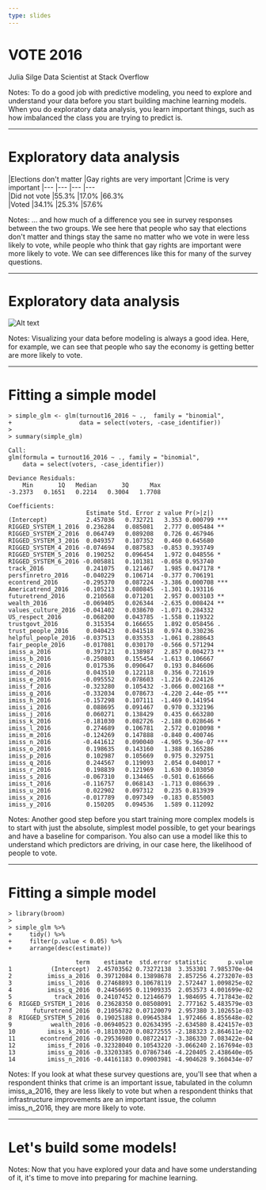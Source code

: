 ```yaml
---
type: slides
---
```


# VOTE 2016

Julia Silge
Data Scientist at Stack Overflow

Notes: To do a good job with predictive modeling, you need to explore and understand your data before you start building machine learning models. When you do exploratory data analysis, you learn important things, such as how imbalanced the class you are trying to predict is.

---

# Exploratory data analysis

|Elections don't matter |Gay rights are very important |Crime is very important
|---	|---	|---	|---	
|Did not vote   |55.3%                  |17.0%                     |66.3%                  
|Voted          |34.1%                  |25.3%                     |57.6%                  


Notes: ... and how much of a difference you see in survey responses between the two groups. We see here that people who say that elections don't matter and things stay the same no matter who we vote in were less likely to vote, while people who think that gay rights are important were more likely to vote. We can see differences like this for many of the survey questions.

---

# Exploratory data analysis

![Alt text](http://s3.amazonaws.com/assets.datacamp.com/production/course_6013/datasets/econtrend.png)

Notes: Visualizing your data before modeling is always a good idea. Here, for example, we can see that people who say the economy is getting better are more likely to vote.

---

# Fitting a simple model

```out
> simple_glm <- glm(turnout16_2016 ~ .,  family = "binomial", 
+                   data = select(voters, -case_identifier))
> 
> summary(simple_glm)

Call:
glm(formula = turnout16_2016 ~ ., family = "binomial", 
    data = select(voters, -case_identifier))

Deviance Residuals: 
    Min       1Q   Median       3Q      Max  
-3.2373   0.1651   0.2214   0.3004   1.7708  

Coefficients:
                      Estimate Std. Error z value Pr(>|z|)    
(Intercept)           2.457036   0.732721   3.353 0.000799 ***
RIGGED_SYSTEM_1_2016  0.236284   0.085081   2.777 0.005484 ** 
RIGGED_SYSTEM_2_2016  0.064749   0.089208   0.726 0.467946    
RIGGED_SYSTEM_3_2016  0.049357   0.107352   0.460 0.645680    
RIGGED_SYSTEM_4_2016 -0.074694   0.087583  -0.853 0.393749    
RIGGED_SYSTEM_5_2016  0.190252   0.096454   1.972 0.048556 *  
RIGGED_SYSTEM_6_2016 -0.005881   0.101381  -0.058 0.953740    
track_2016            0.241075   0.121467   1.985 0.047178 *  
persfinretro_2016    -0.040229   0.106714  -0.377 0.706191    
econtrend_2016       -0.295370   0.087224  -3.386 0.000708 ***
Americatrend_2016    -0.105213   0.080845  -1.301 0.193116    
futuretrend_2016      0.210568   0.071201   2.957 0.003103 ** 
wealth_2016          -0.069405   0.026344  -2.635 0.008424 ** 
values_culture_2016  -0.041402   0.038670  -1.071 0.284332    
US_respect_2016      -0.068200   0.043785  -1.558 0.119322    
trustgovt_2016        0.315354   0.166655   1.892 0.058456 .  
trust_people_2016     0.040423   0.041518   0.974 0.330236    
helpful_people_2016  -0.037513   0.035353  -1.061 0.288643    
fair_people_2016     -0.017081   0.030170  -0.566 0.571294    
imiss_a_2016          0.397121   0.138987   2.857 0.004273 ** 
imiss_b_2016         -0.250803   0.155454  -1.613 0.106667    
imiss_c_2016          0.017536   0.090647   0.193 0.846606    
imiss_d_2016          0.043510   0.122118   0.356 0.721619    
imiss_e_2016         -0.095552   0.078603  -1.216 0.224126    
imiss_f_2016         -0.323280   0.105432  -3.066 0.002168 ** 
imiss_g_2016         -0.332034   0.078673  -4.220 2.44e-05 ***
imiss_h_2016         -0.157298   0.107111  -1.469 0.141954    
imiss_i_2016          0.088695   0.091467   0.970 0.332196    
imiss_j_2016          0.060271   0.138429   0.435 0.663280    
imiss_k_2016         -0.181030   0.082726  -2.188 0.028646 *  
imiss_l_2016          0.274689   0.106781   2.572 0.010098 *  
imiss_m_2016         -0.124269   0.147888  -0.840 0.400746    
imiss_n_2016         -0.441612   0.090040  -4.905 9.36e-07 ***
imiss_o_2016          0.198635   0.143160   1.388 0.165286    
imiss_p_2016          0.102987   0.105669   0.975 0.329751    
imiss_q_2016          0.244567   0.119093   2.054 0.040017 *  
imiss_r_2016          0.198839   0.121969   1.630 0.103050    
imiss_s_2016         -0.067310   0.134465  -0.501 0.616666    
imiss_t_2016         -0.116757   0.068143  -1.713 0.086639 .  
imiss_u_2016          0.022902   0.097312   0.235 0.813939    
imiss_x_2016         -0.017789   0.097349  -0.183 0.855003    
imiss_y_2016          0.150205   0.094536   1.589 0.112092    

```

Notes: Another good step before you start training more complex models is to start with just the absolute, simplest model possible, to get your bearings and have a baseline for comparison. You also can use a model like this to understand which predictors are driving, in our case here, the likelihood of people to vote.

---

# Fitting a simple model

```out
> library(broom)
> 
> simple_glm %>%
+     tidy() %>%
+     filter(p.value < 0.05) %>%
+     arrange(desc(estimate))

                   term    estimate  std.error statistic      p.value
1           (Intercept)  2.45703562 0.73272138  3.353301 7.985370e-04
2          imiss_a_2016  0.39712084 0.13898678  2.857256 4.273207e-03
3          imiss_l_2016  0.27468893 0.10678119  2.572447 1.009825e-02
4          imiss_q_2016  0.24456695 0.11909335  2.053573 4.001699e-02
5            track_2016  0.24107452 0.12146679  1.984695 4.717843e-02
6  RIGGED_SYSTEM_1_2016  0.23628350 0.08508091  2.777162 5.483579e-03
7      futuretrend_2016  0.21056782 0.07120079  2.957380 3.102651e-03
8  RIGGED_SYSTEM_5_2016  0.19025188 0.09645384  1.972466 4.855648e-02
9           wealth_2016 -0.06940523 0.02634395 -2.634580 8.424157e-03
10         imiss_k_2016 -0.18103020 0.08272555 -2.188323 2.864611e-02
11       econtrend_2016 -0.29536980 0.08722417 -3.386330 7.083422e-04
12         imiss_f_2016 -0.32328040 0.10543220 -3.066240 2.167694e-03
13         imiss_g_2016 -0.33203385 0.07867346 -4.220405 2.438640e-05
14         imiss_n_2016 -0.44161183 0.09003981 -4.904628 9.360434e-07
```

Notes: If you look at what these survey questions are, you'll see that when a respondent thinks that crime is an important issue, tabulated in the column imiss_a_2016, they are less likely to vote but when a respondent thinks that infrastructure improvements are an important issue, the column imiss_n_2016, they are more likely to vote.

---

# Let's build some models!

Notes: Now that you have explored your data and have some understanding of it, it's time to move into preparing for machine learning.

